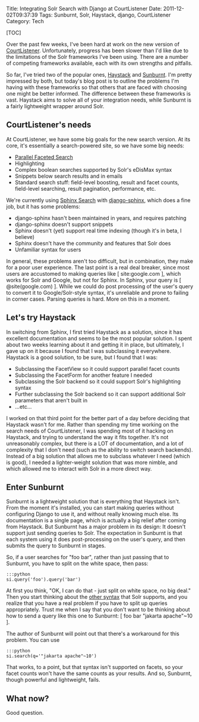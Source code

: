 Title: Integrating Solr Search with Django at CourtListener
Date: 2011-12-02T09:37:39
Tags: Sunburnt, Solr, Haystack, django, CourtListener
Category: Tech

[TOC]

Over the past few weeks, I've been hard at work on the new version of <a href="http://courtlistener.com">CourtListener</a>. Unfortunately, progress has been slower than I'd like due to the limitations of the Solr frameworks I've been using. There are a number of competing frameworks available, each with its own strengths and pitfalls.

So far, I've tried two of the popular ones, <a href="http://haystacksearch.org/">Haystack</a> and <a href="http://opensource.timetric.com/sunburnt/index.html">Sunburnt</a>. I'm pretty impressed by both, but today's blog post is to outline the problems I'm having with these frameworks so that others that are faced with choosing one might be better informed. The difference between these frameworks is vast. Haystack aims to solve all of your integration needs, while Sunburnt is a fairly lightweight wrapper around Solr.

## CourtListener's needs

At CourtListener, we have some big goals for the new search version. At its
core, it's essentially a search-powered site, so we have some big needs:

 - [Parallel Faceted Search][1]
 - Highlighting
 - Complex boolean searches supported by Solr's eDisMax syntax
 - Snippets below search results and in emails
 - Standard search stuff: field-level boosting, result and facet counts, field-level searching, result pagination, performance, etc.

We're currently using <a href="http://sphinxsearch.com">Sphinx Search</a> with <a href="http://github.com/dcramer/django-sphinx">django-sphinx</a>, which does a fine job, but it has some problems:

 - django-sphinx hasn't been maintained in years, and requires patching
 - django-sphinx doesn't support snippets
 - Sphinx doesn't (yet) support real time indexing (though it's in beta, I believe)
 - Sphinx doesn't have the community and features that Solr does
 - Unfamiliar syntax for users

In general, these problems aren't too difficult, but in combination, they make for a poor user experience. The last point is a real deal breaker, since most users are accustomed to making queries like [ site:google.com ], which works for Solr and Google, but not for Sphinx. In Sphinx, your query is [ @site(google.com) ]. While we could do post processing of the user's query to convert it to Google/Solr-style syntax, it's unreliable and prone to failing in corner cases. Parsing queries is hard. More on this in a moment. 

## Let's try Haystack

In switching from Sphinx, I first tried Haystack as a solution, since it has excellent documentation and seems to be the most popular solution. I spent about two weeks learning about it and getting it in place, but ultimately, I gave up on it because I found that I was subclassing it everywhere. Haystack is a good solution, to be sure, but I found that I was:

 - Subclassing the FacetView so it could support parallel facet counts
 - Subclassing the FacetForm for another feature I needed
 - Subclassing the Solr backend so it could support Solr's highlighting syntax
 - Further subclassing the Solr backend so it can support additional Solr parameters that aren't built in
 - ...etc...

I worked on that third point for the better part of a day before deciding that Haystack wasn't for me. Rather than spending my time working on the search needs of CourtListener, I was spending most of it hacking on Haystack, and trying to understand the way it fits together. It's not unreasonably complex, but there is a LOT of documentation, and a lot of complexity that I don't need (such as the ability to switch search backends). Instead of a big solution that allows me to subclass whatever I need (which is good), I needed a lighter-weight solution that was more nimble, and which allowed me to interact with Solr in a more direct way.

## Enter Sunburnt

Sunburnt is a lightweight solution that is everything that Haystack isn't. From the moment it's installed, you can start making queries without configuring Django to use it, and without really knowing much else. Its documentation is a single page, which is actually a big relief after coming from Haystack. But Sunburnt has a major problem in its design: It doesn't support just sending queries to Solr. The expectation in Sunburnt is that each system using it does post-processing on the user's query, and then submits the query to Sunburnt in stages. 

So, if a user searches for "foo bar", rather than just passing that to Sunburnt, you have to split on the white space, then pass: 
    
    :::python
    si.query('foo').query('bar')

At first you think, "OK, I can do that - just split on white space, no big deal." Then you start thinking about the <a href="http://lucene.apache.org/java/3_4_0/queryparsersyntax.html#Escaping%20Special%20Characters">other syntax</a> that Solr supports, and you realize that you have a real problem if you have to split up queries appropriately. Trust me when I say that you don't want to be thinking about how to send a query like this one to Sunburnt: [ foo bar "jakarta apache"~10 ]. 

The author of Sunburnt will point out that there's a workaround for this problem. You can use 
    
    :::python
    si.search(q='"jakarta apache"~10')

 That works, to a point, but that syntax isn't supported on facets, so your facet counts won't have the same counts as your results. And so, Sunburnt, though powerful and lightweight, fails.

## What now?

Good question.

[1]: http://www.uxmatters.com/mt/archives/2009/09/best-practices-for-designing-faceted-search-filters.php
